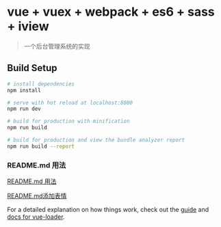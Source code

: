 # vue + vuex + webpack + es6 + sass + iview

> 一个后台管理系统的实现

## Build Setup

``` bash
# install dependencies
npm install

# serve with hot reload at localhost:8080
npm run dev

# build for production with minification
npm run build

# build for production and view the bundle analyzer report
npm run build --report
```

### README.md 用法
[README.md 用法](https://www.jianshu.com/p/fff8a9d9eaad)  

[README.md添加表情](https://github.com/guodongxiaren/README/blob/master/emoji.md)

For a detailed explanation on how things work, check out the [guide](http://vuejs-templates.github.io/webpack/) and [docs for vue-loader](http://vuejs.github.io/vue-loader).
